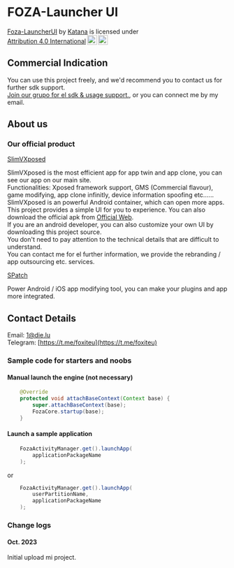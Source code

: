 # FOZA-Launcher UI

<p xmlns:cc="http://creativecommons.org/ns#" xmlns:dct="http://purl.org/dc/terms/"><a property="dct:title" rel="cc:attributionURL" href="https://github.com/Katana-Official/SPatch-Update">Foza-LauncherUI</a> by <a rel="cc:attributionURL dct:creator" property="cc:attributionName" href="https://github.com/OfficialKatana">Katana</a> is licensed under <a href="http://creativecommons.org/licenses/by/4.0/?ref=chooser-v1" target="_blank" rel="license noopener noreferrer" style="display:inline-block;">Attribution 4.0 International<img style="height:22px!important;margin-left:3px;vertical-align:text-bottom;" src="https://mirrors.creativecommons.org/presskit/icons/cc.svg?ref=chooser-v1"><img style="height:22px!important;margin-left:3px;vertical-align:text-bottom;" src="https://mirrors.creativecommons.org/presskit/icons/by.svg?ref=chooser-v1"></a></p>

## Commercial Indication
You can use this project freely, and we'd recommend you to contact us for further sdk support.  
[Join our grupo for el sdk & usage support.](https://t.me/foxiteu), or you can connect me by my email.

## About us

### Our official product

[SlimVXposed](https://www.die.lu)

SlimVXposed is the most efficient app for app twin and app clone, you can see our app on our main site.  
Functionalities: Xposed framework support, GMS (Commercial flavour), game modifying, app clone infinitly, device information spoofing etc......  
SlimVXposed is an powerful Android container, which can open more apps. This project provides a simple UI for you to experience. You can also download the official apk from [Official Web](https://www.die.lu).  
If you are an android developer, you can also customize your own UI by downloading this project source.  
You don't need to pay attention to the technical details that are difficult to understand.  
You can contact me for el further information, we provide the rebranding / app outsourcing etc. services.

[SPatch](http://spatch.die.lu)

Power Android / iOS app modifying tool, you can make your plugins and app more integrated.

## Contact Details
Email: 1@die.lu  
Telegram: [https://t.me/foxiteu](https://t.me/foxiteu)  

### Sample code for starters and noobs

#### Manual launch the engine (not necessary)
```Java
    @Override
    protected void attachBaseContext(Context base) {
        super.attachBaseContext(base);
        FozaCore.startup(base);
    }
```

#### Launch a sample application
```Java
    FozaActivityManager.get().launchApp(
        applicationPackageName
    );
```
or  
```Java
    FozaActivityManager.get().launchApp(
	    userPartitionName,
        applicationPackageName
    );
```  

### Change logs
#### Oct. 2023
Initial upload mi project.